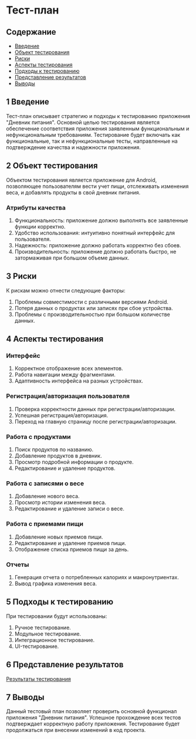 # Тест-план

## Содержание
- [Введение](#1-Введение)
- [Объект тестирования](#2-Объект-тестирования)
- [Риски](#3-Риски)
- [Аспекты тестирования](#4-Аспекты-тестирования)
- [Подходы к тестированию](#5-Подходы-к-тестированию)
- [Представление результатов](#6-Представление-результатов)
- [Выводы](#7-Выводы)

## 1 Введение

Тест-план описывает стратегию и подходы к тестированию приложения "Дневник питания". Основной целью тестирования является обеспечение соответствия приложения заявленным функциональным и нефункциональным требованиям. Тестирование будет включать как функциональные, так и нефункциональные тесты, направленные на подтверждение качества и надежности приложения.

## 2 Объект тестирования
Объектом тестирования является приложение для Android, позволяющее пользователям вести учет пищи, отслеживать изменения веса, и добавлять продукты в свой дневник питания.

### Атрибуты качества
1. Функциональность: приложение должно выполнять все заявленные функции корректно.
2. Удобство использования: интуитивно понятный интерфейс для пользователя.
3. Надежность: приложение должно работать корректно без сбоев.
4. Производительность: приложение должно работать быстро, не затормаживая при большом объеме данных.

## 3 Риски

К рискам можно отнести следующие факторы:
1. Проблемы совместимости с различными версиями Android.
2. Потеря данных о продуктах или записях при сбое устройства.
3. Проблемы с производительностью при большом количестве данных.

## 4 Аспекты тестирования

### Интерфейс

1. Корректное отображение всех элементов.
2. Работа навигации между фрагментами.
3. Адаптивность интерфейса на разных устройствах.

### Регистрация/авторизация пользователя

1. Проверка корректности данных при регистрации/авторизации.
2. Успешная регистрация/авторизация.
3. Переход на главную страницу после регистрации/авторизации.

### Работа с продуктами

1. Поиск продуктов по названию.
2. Добавление продуктов в дневник.
3. Просмотр подробной информации о продукте.
4. Редактирование и удаление продуктов.

### Работа с записями о весе

1. Добавление нового веса.
2. Просмотр истории изменения веса.
3. Редактирование и удаление записи о весе.

### Работа с приемами пищи

1. Добавление новых приемов пищи.
2. Редактирование и удаление приемов пищи.
3. Отображение списка приемов пищи за день.

### Отчеты

1. Генерация отчета о потребленных калориях и макронутриентах.
2. Вывод графика изменения веса.

## 5 Подходы к тестированию

При тестировании будут использованы:
1. Ручное тестирование.
2. Модульное тестирование.
3. Интеграционное тестирование.
4. UI-тестирование.

## 6 Представление результатов

[Результаты тестирования](test-result.md)

## 7 Выводы

Данный тестовый план позволяет проверить основной функционал приложения "Дневник питания". Успешное прохождение всех тестов подтверждает корректную работу приложения. Тестирование будет продолжаться при внесении изменений в код проекта.

